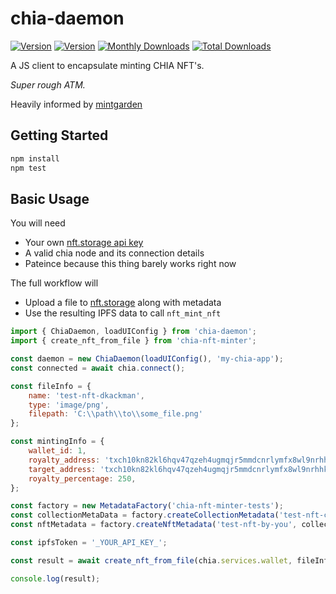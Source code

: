 # chia-daemon

  <a href="https://www.npmjs.com/package/chia-nft-minter"><img src="https://img.shields.io/npm/v/chia-nft-minter.svg?sanitize=true" alt="Version"></a>
  <a href="https://www.npmjs.com/package/chia-nft-minter"><img src="https://img.shields.io/npm/l/chia-nft-minter.svg?sanitize=true" alt="Version"></a>
  <a href="https://www.npmjs.com/package/chia-nft-minter"><img src="https://img.shields.io/npm/dm/chia-nft-minter.svg?sanitize=true" alt="Monthly Downloads"></a>
  <a href="https://www.npmjs.com/package/chia-nft-minter"><img src="https://img.shields.io/npm/dt/chia-nft-minter.svg?sanitize=true" alt="Total Downloads"></a>

A JS client to encapsulate minting CHIA NFT's.

_Super rough ATM._

Heavily informed by [mintgarden](https://github.com/mintgarden-io/mintgarden-studio)

## Getting Started

```bash
npm install
npm test
```

## Basic Usage

You will need

- Your own [nft.storage api key](https://nft.storage/docs/#get-an-api-token)
- A valid chia node and its connection details
- Pateince because this thing barely works right now

The full workflow will

- Upload a file to [nft.storage](https://nft.storage) along with metadata
- Use the resulting IPFS data to call `nft_mint_nft`

```javascript
import { ChiaDaemon, loadUIConfig } from 'chia-daemon';
import { create_nft_from_file } from 'chia-nft-minter';

const daemon = new ChiaDaemon(loadUIConfig(), 'my-chia-app');
const connected = await chia.connect();

const fileInfo = {
    name: 'test-nft-dkackman',
    type: 'image/png',
    filepath: 'C:\\path\\to\\some_file.png'
};

const mintingInfo = {
    wallet_id: 1,
    royalty_address: 'txch10kn82kl6hqv47qzeh4ugmqjr5mmdcnrlymfx8wl9nrhhkyxnzfkspna7l9',
    target_address: 'txch10kn82kl6hqv47qzeh4ugmqjr5mmdcnrlymfx8wl9nrhhkyxnzfkspna7l9',
    royalty_percentage: 250,
};

const factory = new MetadataFactory('chia-nft-minter-tests');
const collectionMetaData = factory.createCollectionMetadata('test-nft-collection-by-you', collectionAttributes);
const nftMetadata = factory.createNftMetadata('test-nft-by-you', collectionMetaData);

const ipfsToken = '_YOUR_API_KEY_';

const result = await create_nft_from_file(chia.services.wallet, fileInfo, mintingInfo, nftMetadata, ipfsToken);

console.log(result);
```
